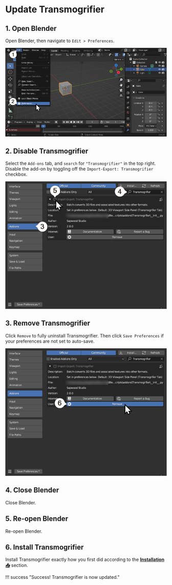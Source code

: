 # Update Transmogrifier

## 1. Open Blender
Open Blender, then navigate to `Edit > Preferences`.

![Getting_started_Install_3_1.png](assets/images/Getting_started_Install_3_1.png)

## 2. Disable Transmogrifier
Select the `Add-ons` tab, and `search` for `"Transmogrifier"` in the top right.  Disable the add-on by toggling off the `Import-Export: Transmogrifier` checkbox.

![Uninstall_2.png](assets/images/Uninstall_2.png)

## 3. Remove Transmogrifier
Click `Remove` to fully uninstall Transmogrifier.  Then click `Save Preferences` if your preferences are not set to auto-save.

![Uninstall_3.png](assets/images/Uninstall_3.png)

## 4. Close Blender
Close Blender.

## 5. Re-open Blender
Re-open Blender.

## 6. Install Transmogrifier
Install Transmogrifier exactly how you first did according to the **[Installation 📥](https://sapwoodstudio.github.io/Transmogrifier/installation/#2-download-the-transmogrifier-add-on)** section.


!!! success "Success!  Transmogrifier is now updated."